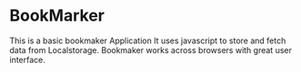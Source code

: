 # BookMarker
This is a basic bookmaker Application
It uses javascript to store and fetch data from Localstorage.
Bookmaker works across browsers with great user interface.
